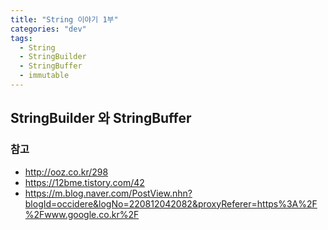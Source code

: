 ```yaml
---
title: "String 이야기 1부"
categories: "dev"
tags:
  - String
  - StringBuilder
  - StringBuffer
  - immutable
---
```


## StringBuilder 와 StringBuffer

### 참고
- http://ooz.co.kr/298
- https://12bme.tistory.com/42
- https://m.blog.naver.com/PostView.nhn?blogId=occidere&logNo=220812042082&proxyReferer=https%3A%2F%2Fwww.google.co.kr%2F